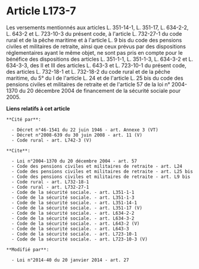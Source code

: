 # Article L173-7

Les versements mentionnés aux articles L. 351-14-1, L. 351-17, L. 634-2-2, L. 643-2 et L. 723-10-3 du présent code, à
l'article L. 732-27-1 du code rural et de la pêche maritime et à l'article L. 9 bis du code des pensions civiles et
militaires de retraite, ainsi que ceux prévus par des dispositions réglementaires ayant le même objet, ne sont pas pris en
compte pour le bénéfice des dispositions des articles L. 351-1-1, L. 351-1-3, L. 634-3-2 et L. 634-3-3, des II et III des
articles L. 643-3 et L. 723-10-1 du présent code, des articles L. 732-18-1 et L. 732-18-2 du code rural et de la pêche
maritime, du 5° du I de l'article L. 24 et de l'article L. 25 bis du code des pensions civiles et militaires de retraite et
de l'article 57 de la loi n° 2004-1370 du 20 décembre 2004 de financement de la sécurité sociale pour 2005.

**Liens relatifs à cet article**

	**Cité par**:

	  - Décret n°46-1541 du 22 juin 1946 - art. Annexe 3 (VT)
	  - Décret n°2008-639 du 30 juin 2008 - art. 11 (V)
	  - Code rural - art. L742-3 (V)

	**Cite**:

	  - Loi n°2004-1370 du 20 décembre 2004 - art. 57
	  - Code des pensions civiles et militaires de retraite - art. L24
	  - Code des pensions civiles et militaires de retraite - art. L25 bis
	  - Code des pensions civiles et militaires de retraite - art. L9 bis
	  - Code rural - art. L732-18-1
	  - Code rural - art. L732-27-1
	  - Code de la sécurité sociale. - art. L351-1-1
	  - Code de la sécurité sociale. - art. L351-1-3
	  - Code de la sécurité sociale. - art. L351-14-1
	  - Code de la sécurité sociale. - art. L351-17 (V)
	  - Code de la sécurité sociale. - art. L634-2-2
	  - Code de la sécurité sociale. - art. L634-3-2
	  - Code de la sécurité sociale. - art. L643-2 (V)
	  - Code de la sécurité sociale. - art. L643-3
	  - Code de la sécurité sociale. - art. L723-10-1
	  - Code de la sécurité sociale. - art. L723-10-3 (V)

	**Modifié par**:

	  - Loi n°2014-40 du 20 janvier 2014 - art. 27
